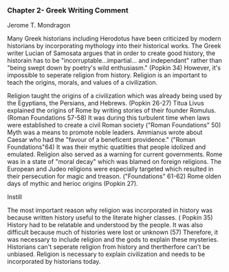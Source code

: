 ### Chapter 2- Greek Writing Comment
Jerome T. Mondragon

Many Greek historians including Herodotus have been criticized by modern historians by incorporating mythology into their historical works. The Greek writer Lucian of Samosata argues that in order to create good history, the historain has to be "incorruptable...impartial... and independant" rather than "being swept down by poetry's wild enthusiasm." (Popkin 34) However, it's impossible to seperate religion from history. Religion is an important to teach the origins, morals, and values of a civilization. 

Religion taught the origins of a civilization which was already being used by the Egyptians, the Persians, and Hebrews. (Popkin 26-27) Titua Livus explained the origins of Rome by writing stories of their founder Romulus. (Roman Foundations 57-58) It was during this turbulent time when laws were established to create a civil Roman society ("Roman Foundations" 50) Myth was a means to promote noble leaders. Ammianus wrote about Caesar who had the "favour of a beneficent providence." ("Roman Foundations"64) It was their mythic quatilties that people idolized and emulated. Religion also served as a warning for current governments. Rome was in a state of "moral decay" which was blamed on foreign religions. The European and Judeo religions were especially targeted which resulted in their persecution for magic and treason. ("Foundations" 61-62) Rome olden days of mythic and herioc origins (Popkin 27).

Instill

The most important reason why religion was incorporated in history was because written history useful to the literate higher classes. ( Popkin 35) History had to be relatable and understood by the people. It was also difficult because much of histories were lost or unknown (57) Therefore, it was necessary to include religion and the gods to explain these mysteries. Historians can't seperate religion from history and thertherfore can't be unbiased. Religion is necessary to explain civilization and needs to be incorporated by historians today.




